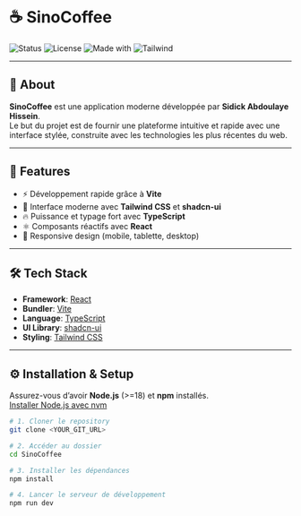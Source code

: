# ☕ SinoCoffee

![Status](https://img.shields.io/badge/status-active-success.svg)
![License](https://img.shields.io/badge/license-MIT-blue.svg)
![Made with](https://img.shields.io/badge/made%20with-React-blue?logo=react)
![Tailwind](https://img.shields.io/badge/style-TailwindCSS-38B2AC?logo=tailwindcss)

---

## 📖 About

**SinoCoffee** est une application moderne développée par **Sidick Abdoulaye Hissein**.  
Le but du projet est de fournir une plateforme intuitive et rapide avec une interface stylée, construite avec les technologies les plus récentes du web.  

---

## 🚀 Features

- ⚡ Développement rapide grâce à **Vite**
- 🎨 Interface moderne avec **Tailwind CSS** et **shadcn-ui**
- 🔥 Puissance et typage fort avec **TypeScript**
- ⚛️ Composants réactifs avec **React**
- 📱 Responsive design (mobile, tablette, desktop)

---

## 🛠️ Tech Stack

- **Framework**: [React](https://react.dev/)  
- **Bundler**: [Vite](https://vitejs.dev/)  
- **Language**: [TypeScript](https://www.typescriptlang.org/)  
- **UI Library**: [shadcn-ui](https://ui.shadcn.com/)  
- **Styling**: [Tailwind CSS](https://tailwindcss.com/)  

---

## ⚙️ Installation & Setup

Assurez-vous d’avoir **Node.js** (>=18) et **npm** installés.  
[Installer Node.js avec nvm](https://github.com/nvm-sh/nvm#installing-and-updating)

```bash
# 1. Cloner le repository
git clone <YOUR_GIT_URL>

# 2. Accéder au dossier
cd SinoCoffee

# 3. Installer les dépendances
npm install

# 4. Lancer le serveur de développement
npm run dev
